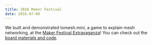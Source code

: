 ```yaml
---
title: 2016 Maker Festival
date: 2016-07-09
---
```

We built and demonstrated tomesh.mini, a game to explain mesh networking, at the [Maker Festival Extravaganza](http://makerfestival.ca/extravaganza/)! You can check out the [board materials and code](https://github.com/tomeshnet/tomesh.mini).
